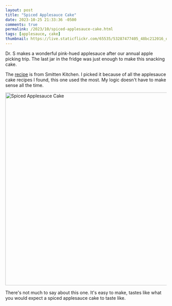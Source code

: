 ```yaml
---
layout: post
title: "Spiced Applesauce Cake"
date: 2023-10-25 21:33:36 -0500
comments: true
permalink: /2023/10/spiced-applesauce-cake.html
tags: [applesauce, cake]
thumbnail: https://live.staticflickr.com/65535/53287477405_48bc212016_q.jpg
---
```


Dr. S makes a wonderful pink-hued applesauce after our annual apple 
picking trip. The last jar in the fridge was just enough to make this
snacking cake.

The [recipe](https://smittenkitchen.com/2010/10/spiced-applesauce-cake/) 
is from Smitten Kitchen. I picked it because of all the applesauce
cake recipes I found, this one used the most. My logic doesn't have
to make sense all the time.

<a data-flickr-embed="true" href="https://www.flickr.com/photos/gnuf/53287477405/in/dateposted/" title="Spiced Applesauce Cake"><img src="https://live.staticflickr.com/65535/53287477405_48bc212016_c.jpg" width="800" height="600" alt="Spiced Applesauce Cake"/></a><script async src="//embedr.flickr.com/assets/client-code.js" charset="utf-8"></script>

There's not much to say about this one. It's easy to make, tastes
like what you would expect a spiced applesauce cake to taste like.
